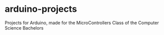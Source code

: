 # arduino-projects
Projects for Arduino, made for the MicroControllers Class of the Computer Science Bachelors
